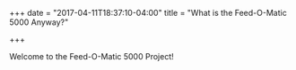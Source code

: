 +++
date = "2017-04-11T18:37:10-04:00"
title = "What is the Feed-O-Matic 5000 Anyway?"

+++

Welcome to the Feed-O-Matic 5000 Project!
